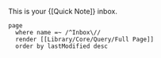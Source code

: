 This is your {[Quick Note]} inbox.
    
```query
page
  where name =~ /^Inbox\//
  render [[Library/Core/Query/Full Page]]
  order by lastModified desc
```
